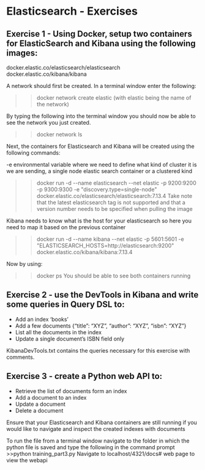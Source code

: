 # Elasticsearch - Exercises
## Exercise 1 - Using Docker, setup two containers for ElasticSearch and Kibana using the following images:
docker.elastic.co/elasticsearch/elasticsearch 
docker.elastic.co/kibana/kibana

A network should first be created.
In a terminal window enter the following:

>>docker network create elastic (with elastic being the name of the network)

By typing the following into the terminal window you should now be able to see the network you just created.

>>docker network ls

Next, the containers for Elasticsearch and Kibana will be created using the following commands:

-e environmental variable where we need to define what kind of cluster it is we are sending, a single node elastic search container or a clustered kind

>>docker run -d --name elasticsearch --net elastic -p 9200:9200 -p 9300:9300 -e "discovery.type=single-node" docker.elastic.co/elasticsearch/elasticsearch:7.13.4
Take note that the latest elasticsearch tag is not supported and that a version number needs to be specified when pulling the image

Kibana needs to know what is the host for your elasticsearch so here you need to map it based on the previous container

>> docker run -d --name kibana --net elastic -p 5601:5601 -e "ELASTICSEARCH_HOSTS=http://elasticsearch:9200" docker.elastic.co/kibana/kibana:7.13.4

Now by using:
>>docker ps
You should be able to see both containers running

## Exercise 2 - use the DevTools in Kibana and write some queries in Query DSL to:
* Add an index ‘books’
* Add a few documents {“title”: “XYZ”, “author”: “XYZ”, “isbn”: “XYZ”}
* List all the documents in the index
* Update a single document’s ISBN field only

KibanaDevTools.txt contains the queries necessary for this exercise with comments.

## Exercise 3 - create a Python web API to:
* Retrieve the list of documents form an index
* Add a document to an index
* Update a document
* Delete a document

Ensure that your Elasticsearch and Kibana containers are still running if you would like to navigate and inspect the created indexes with documents

To run the file from a terminal window navigate to the folder in which the python file is saved and type the following in the command prompt >>python training_part3.py
Navigate to localhost/4321/docs# web page to view the webapi